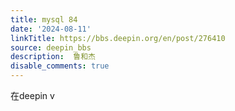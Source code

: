 ```yaml
---
title: mysql 84
date: '2024-08-11'
linkTitle: https://bbs.deepin.org/en/post/276410
source: deepin_bbs
description:  鲁和杰 
disable_comments: true
---
```

在deepin  v
